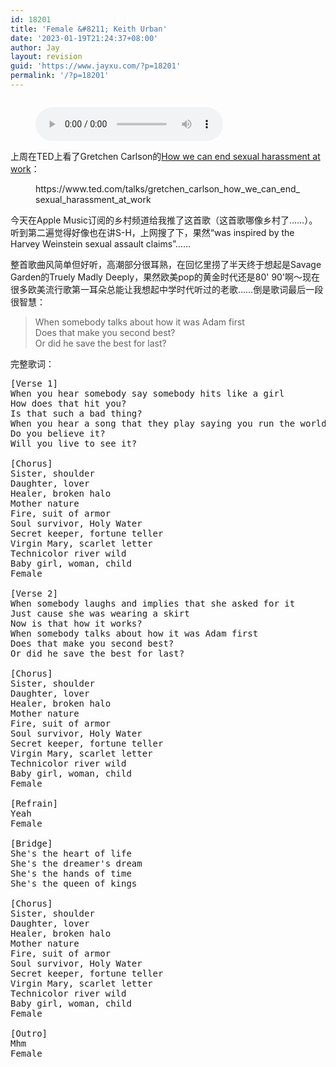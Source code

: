 ```yaml
---
id: 18201
title: 'Female &#8211; Keith Urban'
date: '2023-01-19T21:24:37+08:00'
author: Jay
layout: revision
guid: 'https://www.jayxu.com/?p=18201'
permalink: '/?p=18201'
---
```


<!-- wp:image {"id":16218} -->
<figure class="wp-block-image"><img src="https://www.jayxu.com/log/wp-content/uploads/2017/12/Female-Single.jpg" alt="" class="wp-image-16218"/></figure>
<!-- /wp:image -->

<!-- wp:audio -->
<figure class="wp-block-audio"><audio controls src="https://www.jayxu.com/log/wp-content/uploads/2017/12/Keith-Urban-Female.mp3"></audio></figure>
<!-- /wp:audio -->

<!-- wp:paragraph -->
<p>上周在TED上看了Gretchen Carlson的<a href="https://www.ted.com/talks/gretchen_carlson_how_we_can_end_sexual_harassment_at_work" target="_blank" rel="noopener">How we can end sexual harassment at work</a>：</p>
<!-- /wp:paragraph -->

<!-- wp:embed {"url":"https://www.ted.com/talks/gretchen_carlson_how_we_can_end_sexual_harassment_at_work","type":"video","providerNameSlug":"ted","responsive":true} -->
<figure class="wp-block-embed is-type-video is-provider-ted wp-block-embed-ted"><div class="wp-block-embed__wrapper">
https://www.ted.com/talks/gretchen_carlson_how_we_can_end_sexual_harassment_at_work
</div></figure>
<!-- /wp:embed -->

<!-- wp:paragraph -->
<p>今天在Apple Music订阅的乡村频道给我推了这首歌（这首歌哪像乡村了……）。听到第二遍觉得好像也在讲S-H，上网搜了下，果然“was inspired by the Harvey Weinstein sexual assault claims”……</p>
<!-- /wp:paragraph -->

<!-- wp:paragraph -->
<p>整首歌曲风简单但好听，高潮部分很耳熟，在回忆里捞了半天终于想起是Savage Garden的Truely Madly Deeply，果然欧美pop的黄金时代还是80' 90'啊～现在很多欧美流行歌第一耳朵总能让我想起中学时代听过的老歌……倒是歌词最后一段很智慧：</p>
<!-- /wp:paragraph -->

<!-- wp:quote {"className":"blocks-quote-style-1"} -->
<blockquote class="wp-block-quote blocks-quote-style-1"><!-- wp:paragraph -->
<p>When somebody talks about how it was Adam first<br>Does that make you second best?<br>Or did he save the best for last?</p>
<!-- /wp:paragraph --></blockquote>
<!-- /wp:quote -->

<!-- wp:paragraph -->
<p>完整歌词：</p>
<!-- /wp:paragraph -->

<!-- wp:verse -->
<pre class="wp-block-verse">[Verse 1]
When you hear somebody say somebody hits like a girl
How does that hit you?
Is that such a bad thing?
When you hear a song that they play saying you run the world
Do you believe it?
Will you live to see it?

[Chorus]
Sister, shoulder
Daughter, lover
Healer, broken halo
Mother nature
Fire, suit of armor
Soul survivor, Holy Water
Secret keeper, fortune teller
Virgin Mary, scarlet letter
Technicolor river wild
Baby girl, woman, child
Female

[Verse 2]
When somebody laughs and implies that she asked for it
Just cause she was wearing a skirt
Now is that how it works?
When somebody talks about how it was Adam first
Does that make you second best?
Or did he save the best for last?

[Chorus]
Sister, shoulder
Daughter, lover
Healer, broken halo
Mother nature
Fire, suit of armor
Soul survivor, Holy Water
Secret keeper, fortune teller
Virgin Mary, scarlet letter
Technicolor river wild
Baby girl, woman, child
Female

[Refrain]
Yeah
Female

[Bridge]
She's the heart of life
She's the dreamer's dream
She's the hands of time
She's the queen of kings

[Chorus]
Sister, shoulder
Daughter, lover
Healer, broken halo
Mother nature
Fire, suit of armor
Soul survivor, Holy Water
Secret keeper, fortune teller
Virgin Mary, scarlet letter
Technicolor river wild
Baby girl, woman, child
Female

[Outro]
Mhm
Female</pre>
<!-- /wp:verse -->